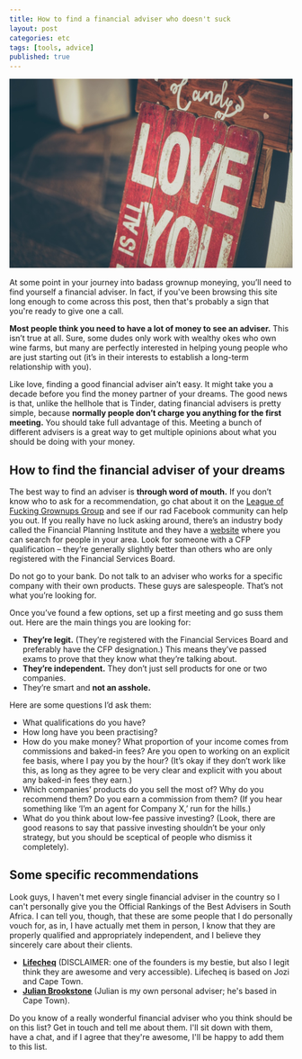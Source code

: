 ```yaml
---
title: How to find a financial adviser who doesn't suck
layout: post
categories: etc
tags: [tools, advice]
published: true
---
```

<img src="/images/love.jpeg" alt="Love" style="max-width:100%">

At some point in your journey into badass grownup moneying, you’ll need to find yourself a financial adviser. In fact, if you've been browsing this site long enough to come across this post, then that's probably a sign that you're ready to give one a call.

**Most people think you need to have a lot of money to see an adviser.** This isn’t true at all. Sure, some dudes only work with wealthy okes who own wine farms, but many are perfectly interested in helping young people who are just starting out (it’s in their interests to establish a long-term relationship with you).

Like love, finding a good financial adviser ain’t easy. It might take you a decade before you find the money partner of your dreams. The good news is that, unlike the hellhole that is Tinder, dating financial advisers is pretty simple, because **normally people don’t charge you anything for the first meeting.** You should take full advantage of this. Meeting a bunch of different advisers is a great way to get multiple opinions about what you should be doing with your money.

## How to find the financial adviser of your dreams

The best way to find an adviser is **through word of mouth.** If you don’t know who to ask for a recommendation, go chat about it on the [League of Fucking Grownups Group](https://www.facebook.com/groups/164435120856544/) and see if our rad Facebook community can help you out. If you really have no luck asking around, there’s an industry body called the Financial Planning Institute and they have a [website](https://www.letsplan.co.za/LetsPlan/Resources/Resources/Find_a_financial_planner/FPI_Consumers/Find_A_Financial_Planner_Basic.aspx?hkey=c8cc21a3-1ada-4086-bf85-17df6b731ce2) where you can search for people in your area. Look for someone with a CFP qualification – they’re generally slightly better than others who are only registered with the Financial Services Board.

Do not go to your bank. Do not talk to an adviser who works for a specific company with their own products. These guys are salespeople. That’s not what you’re looking for.

Once you’ve found a few options, set up a first meeting and go suss them out. Here are the main things you are looking for:
- **They’re legit.** (They’re registered with the Financial Services Board and preferably have the CFP designation.) This means they’ve passed exams to prove that they know what they’re talking about.
- **They’re independent.** They don’t just sell products for one or two companies.
- They’re smart and **not an asshole.**

Here are some questions I’d ask them:
- What qualifications do you have?
- How long have you been practising?
- How do you make money? What proportion of your income comes from commissions and baked-in fees? Are you open to working on an explicit fee basis, where I pay you by the hour? (It’s okay if they don’t work like this, as long as they agree to be very clear and explicit with you about any baked-in fees they earn.)
- Which companies’ products do you sell the most of? Why do you recommend them? Do you earn a commission from them? (If you hear something like ‘I’m an agent for Company X,’ run for the hills.)
- What do you think about low-fee passive investing? (Look, there are good reasons to say that passive investing shouldn’t be your only strategy, but you should be sceptical of people who dismiss it completely).

## Some specific recommendations

Look guys, I haven't met every single financial adviser in the country so I can't personally give you the Official Rankings of the Best Advisers in South Africa. I can tell you, though, that these are some people that I do personally vouch for, as in, I have actually met them in person, I know that they are properly qualified and appropriately independent, and I believe they sincerely care about their clients.

- **[Lifecheq](https://www.lightcard.co.za/?utm_source=lafg&utm_medium=site&utm_campaign=advicepage)** (DISCLAIMER: one of the founders is my bestie, but also I legit think they are awesome and very accessible). Lifecheq is based on Jozi and Cape Town.
- **[Julian Brookstone](http://www.julianbrookstone.com/)** (Julian is my own personal adviser; he's based in Cape Town).

Do you know of a really wonderful financial adviser who you think should be on this list? Get in touch and tell me about them. I'll sit down with them, have a chat, and if I agree that they're awesome, I'll be happy to add them to this list.
